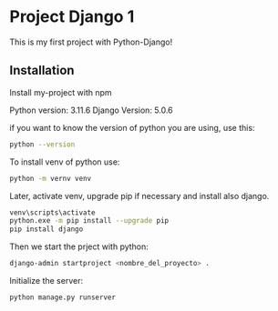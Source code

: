 # Project Django 1

This is my first project with Python-Django!


## Installation

Install my-project with npm

Python version: 3.11.6
Django Version: 5.0.6

if you want to know the version of python you are using, use this:
```bash
python --version
```

To install venv of python use:
```bash
python -m vernv venv
```

Later, activate venv, upgrade pip if necessary and install also django.
```bash
venv\scripts\activate
python.exe -m pip install --upgrade pip
pip install django
```

Then we start the prject with python:
```bash
django-admin startproject <nombre_del_proyecto> .
```

Initialize the server:
```bash
python manage.py runserver
```